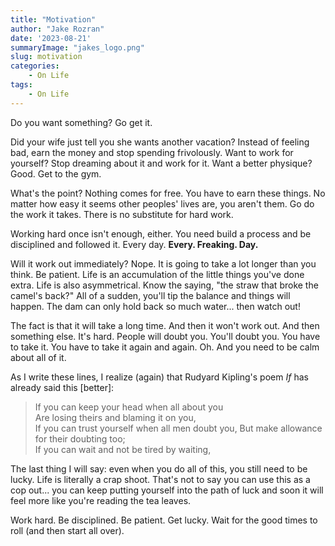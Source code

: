 ```yaml
---
title: "Motivation"
author: "Jake Rozran"
date: '2023-08-21'
summaryImage: "jakes_logo.png"
slug: motivation
categories: 
    - On Life
tags: 
    - On Life
---
```


Do you want something? Go get it. 

Did your wife just tell you she wants another vacation? Instead of feeling bad, 
earn the money and stop spending frivolously. Want to work for yourself? Stop 
dreaming about it and work for it. Want a better physique? Good. Get to the gym. 

What's the point? Nothing comes for free. You have to earn these things. No 
matter how easy it seems other peoples' lives are, you aren't them. Go do the 
work it takes. There is no substitute for hard work. 

Working hard once isn't enough, either. You need build a process and be 
disciplined and followed it. Every day. **Every. Freaking. Day.**

Will it work out immediately? Nope. It is going to take a lot longer than you 
think. Be patient. Life is an accumulation of the little things you've done 
extra. Life is also asymmetrical. Know the saying, "the straw that broke the 
camel's back?" All of a sudden, you'll tip the balance and things will happen. 
The dam can only hold back so much water... then watch out!

The fact is that it will take a long time. And then it won't work out. And then 
something else. It's hard. People will doubt you. You'll doubt you. You have to 
take it. You have to take it again and again. Oh. And you need to be calm about 
all of it. 

As I write these lines, I realize (again) that Rudyard Kipling's poem *If* has 
already said this [better]:

>If you can keep your head when all about you   
    Are losing theirs and blaming it on you,   
If you can trust yourself when all men doubt you,
    But make allowance for their doubting too;   
If you can wait and not be tired by waiting,

The last thing I will say: even when you do all of this, you still need to be 
lucky. Life is literally a crap shoot. That's not to say you can use this as a 
cop out... you can keep putting yourself into the path of luck and soon it will 
feel more like you're reading the tea leaves. 

Work hard. Be disciplined. Be patient. Get lucky. Wait for the good times to 
roll (and then start all over).